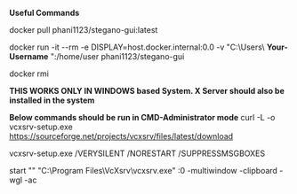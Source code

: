 **Useful Commands**

docker pull phani1123/stegano-gui:latest

docker run -it --rm -e DISPLAY=host.docker.internal:0.0 -v "C:\Users\ **Your-Username** ":/home/user phani1123/stegano-gui

docker rmi <image-id>


**THIS WORKS ONLY IN WINDOWS based System. X Server should also be installed in the system**

**Below commands should be run in CMD-Administrator mode**
curl -L -o vcxsrv-setup.exe https://sourceforge.net/projects/vcxsrv/files/latest/download

vcxsrv-setup.exe /VERYSILENT /NORESTART /SUPPRESSMSGBOXES

start "" "C:\Program Files\VcXsrv\vcxsrv.exe" :0 -multiwindow -clipboard -wgl -ac
